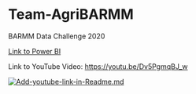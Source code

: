# Team-AgriBARMM
BARMM Data Challenge 2020

[Link to Power BI](https://app.powerbi.com/reportEmbed?reportId=0c413b69-1a3d-4dab-9a93-49d7fd799cbc&autoAuth=true&ctid=1e8b17dd-93be-46a0-9cf7-3558742c54b5&config=eyJjbHVzdGVyVXJsIjoiaHR0cHM6Ly93YWJpLWVhc3QtYXNpYS1hLXByaW1hcnktcmVkaXJlY3QuYW5hbHlzaXMud2luZG93cy5uZXQvIn0%3D)

Link to YouTube Video: https://youtu.be/Dv5PgmqBJ_w

 [![Add-youtube-link-in-Readme.md](https://img.youtube.com/vi/Dv5PgmqBJ_w/0.jpg)](https://youtu.be/Dv5PgmqBJ_w)

